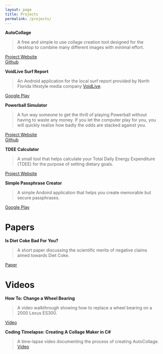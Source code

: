 ```yaml
---
layout: page
title: Projects
permalink: /projects/
---
```


**AutoCollage**
> A free and simple to use collage creation tool designed for the desktop to combine many different images with minimal effort.    

[Project Website](http://relabit.com/autocollage)  
[Github](https://www.github.com/bnewell/autocollage)

**VoidLive Surf Report**
> An Android application for the local surf report provided by North Florida lifestyle media company [VoidLive](http://www.voidlive.com).    

[Google Play](https://play.google.com/store/apps/details?id=projects.sjp&hl=en)  

**Powerball Simulator**
> A fun way someone to get the thrill of playing Powerball without having to waste any money. If you let the computer play for you, you will quickly realize how badly the odds are stacked against you. 

[Project Website](http://relabit.com/powerball)  
[Github](https://www.github.com/bnewell/powerball)

**TDEE Calculator**
> A small tool that helps calculate your Total Daily Energy Expenditure (TDEE) for the purpose of setting dietary goals.  

[Project Website](http://relabit.com/tdee)

**Simple Passphrase Creator**
> A simple Andoird application that helps you create memorable but secure passphrases. 

[Google Play](https://play.google.com/store/apps/details?id=com.relabit.spc&hl=en)
 
 

# Papers

**Is Diet Coke Bad For You?**
> A short paper discussing the scientific merits of negative claims aimed towards Diet Coke. 

[Paper](http://relabit.com/diet-coke.html) 

# Videos
**How To: Change a Wheel Bearing**
> A video walkthrough showing how to replace a wheel bearing on a 2000 Lexus ES300.

[Video](https://www.youtube.com/watch?v=LBmKBWbB8AM)

**Coding Timelapse: Creating A Collage Maker in C#**
> A time-lapse video documenting the process of creating AutoCollage.
[Video](https://www.youtube.com/watch?v=voeKAqxHX-0)
